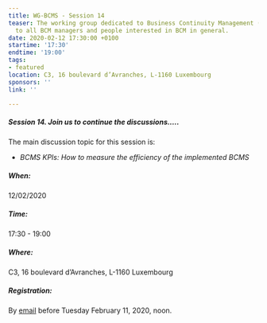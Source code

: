 ```yaml
---
title: WG-BCMS - Session 14
teaser: The working group dedicated to Business Continuity Management (BCMS) is addressed
  to all BCM managers and people interested in BCM in general.
date: 2020-02-12 17:30:00 +0100
startime: '17:30'
endtime: '19:00'
tags:
- featured
location: C3, 16 boulevard d’Avranches, L-1160 Luxembourg
sponsors: ''
link: ''

---
```

##### **Session 14**. Join us to continue the discussions…..

The main discussion topic for this session is:

* _BCMS KPIs: How to measure the efficiency of the implemented BCMS_

##### When:

12/02/2020

##### Time:

17:30 - 19:00

##### Where:

C3, 16 boulevard d’Avranches, L-1160 Luxembourg

##### Registration:

By [email](mailto:secgen@clusil.lu) before Tuesday February 11, 2020, noon.